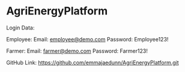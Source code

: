 # AgriEnergyPlatform

Login Data:

Employee:
Email: employee@demo.com
Password: Employee123!

Farmer:
Email: farmer@demo.com
Password: Farmer123!

GitHub Link: https://github.com/emmajaedunn/AgriEnergyPlatform.git
